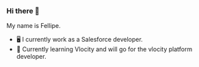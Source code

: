 ### Hi there 👋

My name is Fellipe.  


- 🖥  I currently work as a Salesforce developer.
- 🌱 Currently learning Vlocity and will go for the vlocity platform developer.

 


<!--
**fddemora/fddemora** is a ✨ _special_ ✨ repository because its `README.md` (this file) appears on your GitHub profile.

Here are some ideas to get you started:

- 🔭 I’m currently working on ...
- 🌱 I’m currently learning ...
- 👯 I’m looking to collaborate on ...
- 🤔 I’m looking for help with ...
- 💬 Ask me about ...
- 📫 How to reach me: ...
- 😄 Pronouns: ...
- ⚡ Fun fact: ...
-->
